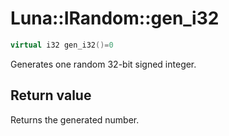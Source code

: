 # Luna::IRandom::gen_i32

```c++
virtual i32 gen_i32()=0
```

Generates one random 32-bit signed integer. 



## Return value
Returns the generated number. 

